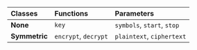 |Classes|Functions|Parameters|
|:---|:---|:---|
|**None**|`key`|`symbols`, `start`, `stop`|
|**Symmetric**|`encrypt`, `decrypt`|`plaintext`, `ciphertext`|
